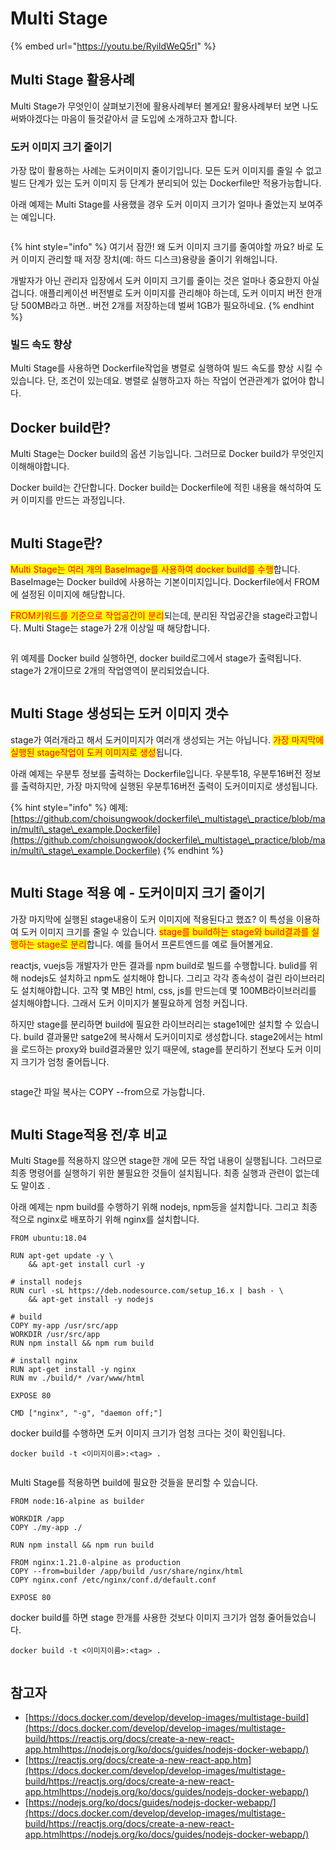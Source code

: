 # Multi Stage

{% embed url="https://youtu.be/RyildWeQ5rI" %}

###

## Multi Stage 활용사례

Multi Stage가 무엇인이 살펴보기전에 활용사례부터 볼게요! 활용사례부터 보면 나도 써봐야겠다는 마음이 들것같아서 글 도입에 소개하고자 합니다.



### 도커 이미지 크기 줄이기

가장 많이 활용하는 사례는 도커이미지 줄이기입니다. 모든 도커 이미지를 줄일 수 없고 빌드 단계가 있는 도커 이미지 등 단계가 분리되어 있는 Dockerfile만 적용가능합니다.

아래 예제는 Multi Stage를 사용했을 경우 도커 이미지 크기가 얼마나 줄었는지 보여주는 예입니다.

<figure><img src="../.gitbook/assets/image (7) (1).png" alt=""><figcaption></figcaption></figure>

{% hint style="info" %}
여기서 잠깐! 왜 도커 이미지 크기를 줄여야할 까요? 바로 도커 이미지 관리할 때 저장 장치(예: 하드 디스크)용량을 줄이기 위해입니다.

개발자가 아닌 관리자 입장에서 도커 이미지 크기를 줄이는 것은 얼마나 중요한지 아실겁니다. 애플리케이션 버전별로 도커 이미지를 관리해야 하는데, 도커 이미지 버전 한개당 500MB라고 하면.. 버전 2개를 저장하는데 벌써 1GB가 필요하네요.
{% endhint %}

### 빌드 속도 향상

Multi Stage를 사용하면 Dockerfile작업을 병렬로 실행하여 빌드 속도를 향상 시킬 수 있습니다. 단, 조건이 있는데요. 병렬로 실행하고자 하는 작업이 연관관계가 없어야 합니다.



## Docker build란?

Multi Stage는 Docker build의 옵션 기능입니다. 그러므로 Docker build가 무엇인지 이해해야합니다.



Docker build는 간단합니다. Docker build는 Dockerfile에 적힌 내용을 해석하여 도커 이미지를 만드는 과정입니다.

<figure><img src="../.gitbook/assets/image (11).png" alt=""><figcaption></figcaption></figure>

## Multi Stage란?

<mark style="color:red;">Multi Stage는 여러 개의 BaseImage를 사용하여 docker build를 수행</mark>합니다. BaseImage는 Docker build에 사용하는 기본이미지입니다. Dockerfile에서 FROM에 설정된 이미지에 해당합니다.



<mark style="color:red;">FROM키워드를 기준으로 작업공간이 분리</mark>되는데, 분리된 작업공간을 stage라고합니다. Multi Stage는 stage가 2개 이상일 때 해당합니다.

<figure><img src="../.gitbook/assets/image (32).png" alt=""><figcaption></figcaption></figure>



위 예제를 Docker build 실행하면, docker build로그에서 stage가 출력됩니다. stage가 2개이므로 2개의 작업영역이 분리되었습니다.

<figure><img src="../.gitbook/assets/image (15).png" alt=""><figcaption></figcaption></figure>

## Multi Stage 생성되는 도커 이미지 갯수

stage가 여러개라고 해서 도커이미지가 여러개 생성되는 거는 아닙니다. <mark style="color:red;">가장 마지막에 실행된 stage작업이 도커 이미지로 생성</mark>됩니다.

아래 예제는 우분투 정보를 출력하는 Dockerfile입니다. 우분투18, 우분투16버전 정보를 출력하지만, 가장 마지막에 실행된 우분투16버전 출력이 도커이미지로 생성됩니다.

{% hint style="info" %}
예제: [https://github.com/choisungwook/dockerfile\_multistage\_practice/blob/main/multi\_stage\_example.Dockerfile](https://github.com/choisungwook/dockerfile\_multistage\_practice/blob/main/multi\_stage\_example.Dockerfile)
{% endhint %}

<figure><img src="../.gitbook/assets/image (21) (1).png" alt=""><figcaption></figcaption></figure>

## Multi Stage 적용 예 - 도커이미지 크기 줄이기

가장 마지막에 실행된 stage내용이 도커 이미지에 적용된다고 했죠? 이 특성을 이용하여 도커 이미지 크기를 줄일 수 있습니다. <mark style="color:red;">stage를 build하는 stage와 build결과를 실행하는 stage로 분리</mark>합니다. 예를 들어서 프론트엔드를 예로 들어볼게요.



reactjs, vuejs등 개발자가 만든 결과를 npm build로 빌드를 수행합니다. bulid를 위해 nodejs도 설치하고 npm도 설치해야 합니다. 그리고 각각 종속성이 걸린 라이브러리도 설치해야합니다. 고작 몇 MB인 html, css, js를 만드는데 몇 100MB라이브러리를 설치해야합니다. 그래서 도커 이미지가 불필요하게 엄청 커집니다.



하지만 stage를 분리하면 build에 필요한 라이브러리는 stage1에만 설치할 수 있습니다. build 결과물만 satge2에 복사해서 도커이미지로 생성합니다. stage2에서는 html을 로드하는 proxy와 build결과물만 있기 때문에, stage를 분리하기 전보다 도커 이미지 크기가 엄청 줄어듭니다.

<figure><img src="../.gitbook/assets/image (25).png" alt=""><figcaption></figcaption></figure>

stage간 파일 복사는 COPY --from으로 가능합니다.

<figure><img src="../.gitbook/assets/image (23).png" alt=""><figcaption></figcaption></figure>



## Multi Stage적용 전/후 비교

Multi Stage를 적용하지 않으면 stage한 개에 모든 작업 내용이 실행됩니다. 그러므로 최종 명령어를 실행하기 위한 불필요한 것들이 설치됩니다. 최종 실행과 관련이 없는데도 말이죠 .

아래 예제는 npm build를 수행하기 위해 nodejs, npm등을 설치합니다. 그리고 최종적으로 nginx로 배포하기 위해 nginx를 설치합니다.

```docker
FROM ubuntu:18.04

RUN apt-get update -y \
    && apt-get install curl -y

# install nodejs
RUN curl -sL https://deb.nodesource.com/setup_16.x | bash - \
    && apt-get install -y nodejs

# build
COPY my-app /usr/src/app
WORKDIR /usr/src/app
RUN npm install && npm rum build

# install nginx
RUN apt-get install -y nginx
RUN mv ./build/* /var/www/html

EXPOSE 80

CMD ["nginx", "-g", "daemon off;"]
```



docker build를 수행하면 도커 이미지 크기가 엄청 크다는 것이 확인됩니다.

```shell
docker build -t <이미지이름>:<tag> .
```

<figure><img src="../.gitbook/assets/image (33).png" alt=""><figcaption></figcaption></figure>



Multi Stage를 적용하면 build에 필요한 것들을 분리할 수 있습니다.

```docker
FROM node:16-alpine as builder

WORKDIR /app
COPY ./my-app ./

RUN npm install && npm run build

FROM nginx:1.21.0-alpine as production
COPY --from=builder /app/build /usr/share/nginx/html
COPY nginx.conf /etc/nginx/conf.d/default.conf

EXPOSE 80
```



docker build를 하면 stage 한개를 사용한 것보다 이미지 크기가 엄청 줄어들었습니다.

```shell
docker build -t <이미지이름>:<tag> .
```

<figure><img src="../.gitbook/assets/image (19) (1).png" alt=""><figcaption></figcaption></figure>

## 참고자

* [https://docs.docker.com/develop/develop-images/multistage-build](https://docs.docker.com/develop/develop-images/multistage-build/https://reactjs.org/docs/create-a-new-react-app.htmlhttps://nodejs.org/ko/docs/guides/nodejs-docker-webapp/)
* [https://reactjs.org/docs/create-a-new-react-app.htm](https://docs.docker.com/develop/develop-images/multistage-build/https://reactjs.org/docs/create-a-new-react-app.htmlhttps://nodejs.org/ko/docs/guides/nodejs-docker-webapp/)
* [https://nodejs.org/ko/docs/guides/nodejs-docker-webapp/](https://docs.docker.com/develop/develop-images/multistage-build/https://reactjs.org/docs/create-a-new-react-app.htmlhttps://nodejs.org/ko/docs/guides/nodejs-docker-webapp/)
